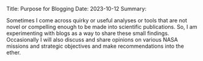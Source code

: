 Title: Purpose for Blogging
Date: 2023-10-12
Summary: 

Sometimes I come across quirky or useful analyses or tools that are not novel or compelling enough to be made into scientific publications. So, I am experimenting with blogs as a way to share these small findings. Occasionally I will also discuss and share opinions on various NASA missions and strategic objectives and make recommendations into the ether. 